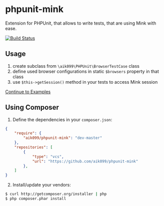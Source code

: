 # phpunit-mink
Extension for PHPUnit, that allows to write tests, that are using Mink with ease.

[![Build Status](https://travis-ci.org/aik099/phpunit-mink.png?branch=master)](https://travis-ci.org/aik099/phpunit-mink)

## Usage

1. create subclass from `\aik099\PHPUnit\BrowserTestCase` class
2. define used browser configurations in static `$browsers` property in that class
3. use `$this->getSession()` method in your tests to access Mink session

[Continue to Examples](docs/PHPUnit.md)

## Using Composer

1. Define the dependencies in your ```composer.json```:
```json
{
	"require": {
		"aik099/phpunit-mink": "dev-master"
	},
	"repositories": [
		{
			"type": "vcs",
			"url": "https://github.com/aik099/phpunit-mink"
		},
	]
}
```

2. Install/update your vendors:
```bash
$ curl http://getcomposer.org/installer | php
$ php composer.phar install
```